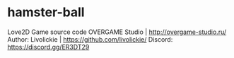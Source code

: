 # hamster-ball
Love2D Game source code
OVERGAME Studio | http://overgame-studio.ru/
Author: Livolickie | https://github.com/livolickie/
Discord: https://discord.gg/ER3DT29
